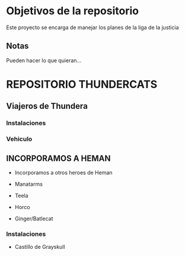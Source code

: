 # Objetivos de la repositorio

Este proyecto se encarga de manejar los planes de la liga de la justicia


## Notas
Pueden hacer lo que quieran...


# REPOSITORIO THUNDERCATS

## Viajeros de Thundera

### Instalaciones
### Vehiculo

## INCORPORAMOS A HEMAN

* Incorporamos a otros heroes de Heman

* Manatarms
* Teela
* Horco
* Ginger/Batlecat

### Instalaciones
* Castillo de Grayskull

